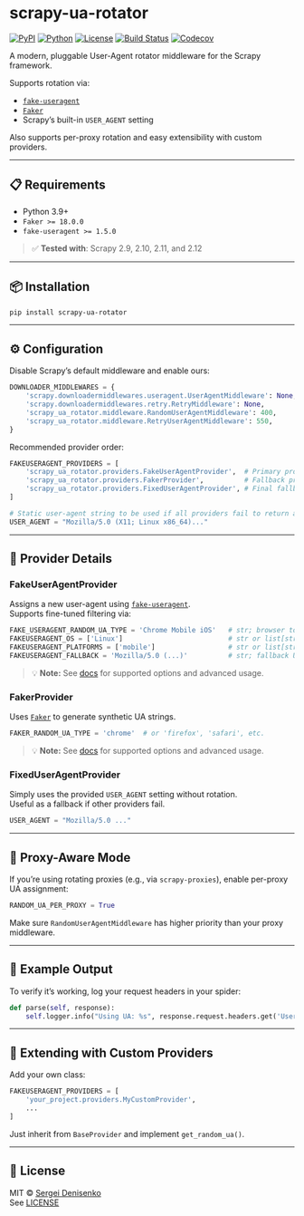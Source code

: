 
# scrapy-ua-rotator

[![PyPI](https://img.shields.io/pypi/v/scrapy-ua-rotator)](https://pypi.org/project/scrapy-ua-rotator/)
[![Python](https://img.shields.io/badge/Python-3.9%20|%203.10%20|%203.11%20|%203.12%20|%203.13-blue)](https://pypi.org/project/scrapy-ua-rotator/)
[![License](https://img.shields.io/github/license/geeone/scrapy-ua-rotator)](LICENSE)
[![Build Status](https://github.com/geeone/scrapy-ua-rotator/actions/workflows/build.yml/badge.svg)](https://github.com/geeone/scrapy-ua-rotator/actions/workflows/build.yml)
[![Codecov](https://codecov.io/gh/geeone/scrapy-ua-rotator/branch/main/graph/badge.svg)](https://codecov.io/gh/geeone/scrapy-ua-rotator)

A modern, pluggable User-Agent rotator middleware for the Scrapy framework.

Supports rotation via:
- [`fake-useragent`](https://pypi.org/project/fake-useragent/)
- [`Faker`](https://faker.readthedocs.io/en/stable/providers/faker.providers.user_agent.html)
- Scrapy’s built-in `USER_AGENT` setting

Also supports per-proxy rotation and easy extensibility with custom providers.

---

## 📋 Requirements

- Python 3.9+
- `Faker >= 18.0.0`
- `fake-useragent >= 1.5.0`

> ✅ **Tested with**: Scrapy 2.9, 2.10, 2.11, and 2.12  

---

## 📦 Installation

```bash
pip install scrapy-ua-rotator
```

---

## ⚙️ Configuration

Disable Scrapy’s default middleware and enable ours:

```python
DOWNLOADER_MIDDLEWARES = {
    'scrapy.downloadermiddlewares.useragent.UserAgentMiddleware': None,
    'scrapy.downloadermiddlewares.retry.RetryMiddleware': None,
    'scrapy_ua_rotator.middleware.RandomUserAgentMiddleware': 400,
    'scrapy_ua_rotator.middleware.RetryUserAgentMiddleware': 550,
}
```

Recommended provider order:

```python
FAKEUSERAGENT_PROVIDERS = [
    'scrapy_ua_rotator.providers.FakeUserAgentProvider',  # Primary provider using the fake-useragent library
    'scrapy_ua_rotator.providers.FakerProvider',          # Fallback provider that generates synthetic UAs via Faker
    'scrapy_ua_rotator.providers.FixedUserAgentProvider', # Final fallback: uses the static USER_AGENT setting
]

# Static user-agent string to be used if all providers fail to return a valid value
USER_AGENT = "Mozilla/5.0 (X11; Linux x86_64)..."
```

---

## 🧩 Provider Details

### FakeUserAgentProvider

Assigns a new user-agent using [`fake-useragent`](https://github.com/fake-useragent/fake-useragent).  
Supports fine-tuned filtering via:

```python
FAKE_USERAGENT_RANDOM_UA_TYPE = 'Chrome Mobile iOS'   # str; browser to prioritize (default: 'random')
FAKEUSERAGENT_OS = ['Linux']                          # str or list[str]; OS filter (default: None — all OSes)
FAKEUSERAGENT_PLATFORMS = ['mobile']                  # str or list[str]; platform filter (default: None — all platforms)
FAKEUSERAGENT_FALLBACK = 'Mozilla/5.0 (...)'          # str; fallback UA string (default: internal fallback)
```

> 💡 **Note:** See [docs](https://github.com/fake-useragent/fake-useragent/blob/main/README.md) for supported options and advanced usage.

### FakerProvider

Uses [`Faker`](https://faker.readthedocs.io/en/stable/providers/faker.providers.user_agent.html) to generate synthetic UA strings.

```python
FAKER_RANDOM_UA_TYPE = 'chrome'  # or 'firefox', 'safari', etc.
```

> 💡 **Note:** See [docs](https://github.com/joke2k/faker/blob/master/README.rst) for supported options and advanced usage.

### FixedUserAgentProvider

Simply uses the provided `USER_AGENT` setting without rotation.  
Useful as a fallback if other providers fail.

```python
USER_AGENT = "Mozilla/5.0 ..."
```

---

## 🔀 Proxy-Aware Mode

If you’re using rotating proxies (e.g., via `scrapy-proxies`), enable per-proxy UA assignment:

```python
RANDOM_UA_PER_PROXY = True
```

Make sure `RandomUserAgentMiddleware` has higher priority than your proxy middleware.

---

## 🧪 Example Output

To verify it’s working, log your request headers in your spider:

```python
def parse(self, response):
    self.logger.info("Using UA: %s", response.request.headers.get('User-Agent'))
```

---

## 🔧 Extending with Custom Providers

Add your own class:

```python
FAKEUSERAGENT_PROVIDERS = [
    'your_project.providers.MyCustomProvider',
    ...
]
```

Just inherit from `BaseProvider` and implement `get_random_ua()`.

---

## 📄 License

MIT © [Sergei Denisenko](https://github.com/geeone)  
See [LICENSE](https://github.com/geeone/scrapy-ua-rotator/blob/main/LICENSE)
